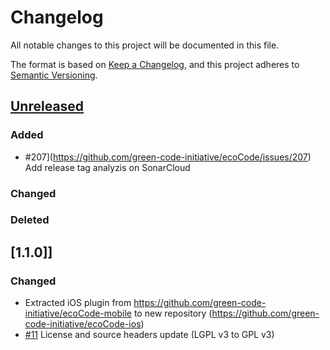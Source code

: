 # Changelog

All notable changes to this project will be documented in this file.

The format is based on [Keep a Changelog](https://keepachangelog.com/en/1.0.0/),
and this project adheres to [Semantic Versioning](https://semver.org/spec/v2.0.0.html).

## [Unreleased]

### Added

- #207](https://github.com/green-code-initiative/ecoCode/issues/207) Add release tag analyzis on SonarCloud

### Changed

### Deleted

## [1.1.0]]

### Changed

- Extracted iOS plugin from https://github.com/green-code-initiative/ecoCode-mobile to new repository (https://github.com/green-code-initiative/ecoCode-ios)
- [#11](https://github.com/green-code-initiative/ecoCode-ios/pull/11) License and source headers update (LGPL v3 to GPL v3)

[unreleased]: https://github.com/green-code-initiative/ecoCode-ios/compare/v1.0.1...HEAD

[1.0.1]: https://github.com/green-code-initiative/ecoCode/releases/tag/v1.0.1